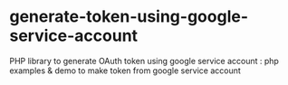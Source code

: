 # generate-token-using-google-service-account
PHP library to generate OAuth token using google service account : php examples &amp; demo to make token from google service account
